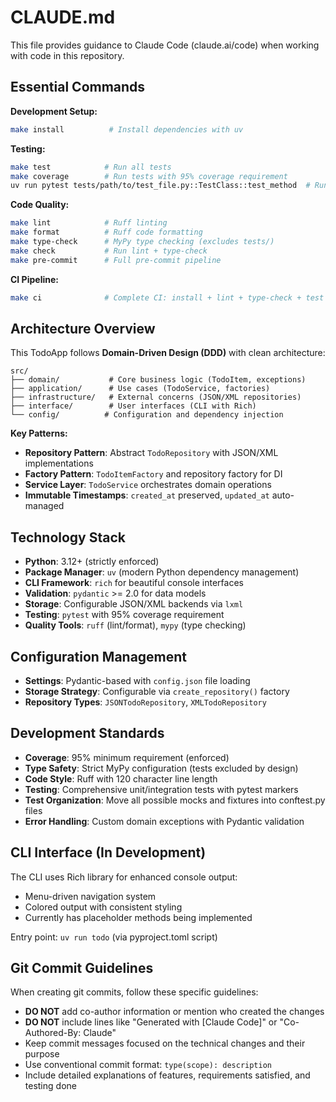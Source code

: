 # CLAUDE.md

This file provides guidance to Claude Code (claude.ai/code) when working with code in this repository.

## Essential Commands

**Development Setup:**
```bash
make install          # Install dependencies with uv
```

**Testing:**
```bash
make test            # Run all tests
make coverage        # Run tests with 95% coverage requirement
uv run pytest tests/path/to/test_file.py::TestClass::test_method  # Run single test
```

**Code Quality:**
```bash
make lint            # Ruff linting
make format          # Ruff code formatting
make type-check      # MyPy type checking (excludes tests/)
make check           # Run lint + type-check
make pre-commit      # Full pre-commit pipeline
```

**CI Pipeline:**
```bash
make ci              # Complete CI: install + lint + type-check + test + coverage
```

## Architecture Overview

This TodoApp follows **Domain-Driven Design (DDD)** with clean architecture:

```
src/
├── domain/           # Core business logic (TodoItem, exceptions)
├── application/      # Use cases (TodoService, factories)
├── infrastructure/   # External concerns (JSON/XML repositories)
├── interface/        # User interfaces (CLI with Rich)
└── config/          # Configuration and dependency injection
```

**Key Patterns:**
- **Repository Pattern**: Abstract `TodoRepository` with JSON/XML implementations
- **Factory Pattern**: `TodoItemFactory` and repository factory for DI
- **Service Layer**: `TodoService` orchestrates domain operations
- **Immutable Timestamps**: `created_at` preserved, `updated_at` auto-managed

## Technology Stack

- **Python**: 3.12+ (strictly enforced)
- **Package Manager**: `uv` (modern Python dependency management)
- **CLI Framework**: `rich` for beautiful console interfaces
- **Validation**: `pydantic` >= 2.0 for data models
- **Storage**: Configurable JSON/XML backends via `lxml`
- **Testing**: `pytest` with 95% coverage requirement
- **Quality Tools**: `ruff` (lint/format), `mypy` (type checking)

## Configuration Management

- **Settings**: Pydantic-based with `config.json` file loading
- **Storage Strategy**: Configurable via `create_repository()` factory
- **Repository Types**: `JSONTodoRepository`, `XMLTodoRepository`

## Development Standards

- **Coverage**: 95% minimum requirement (enforced)
- **Type Safety**: Strict MyPy configuration (tests excluded by design)
- **Code Style**: Ruff with 120 character line length
- **Testing**: Comprehensive unit/integration tests with pytest markers
- **Test Organization**: Move all possible mocks and fixtures into conftest.py files
- **Error Handling**: Custom domain exceptions with Pydantic validation

## CLI Interface (In Development)

The CLI uses Rich library for enhanced console output:
- Menu-driven navigation system
- Colored output with consistent styling
- Currently has placeholder methods being implemented

Entry point: `uv run todo` (via pyproject.toml script)

## Git Commit Guidelines

When creating git commits, follow these specific guidelines:

- **DO NOT** add co-author information or mention who created the changes
- **DO NOT** include lines like "Generated with [Claude Code]" or "Co-Authored-By: Claude"
- Keep commit messages focused on the technical changes and their purpose
- Use conventional commit format: `type(scope): description`
- Include detailed explanations of features, requirements satisfied, and testing done
